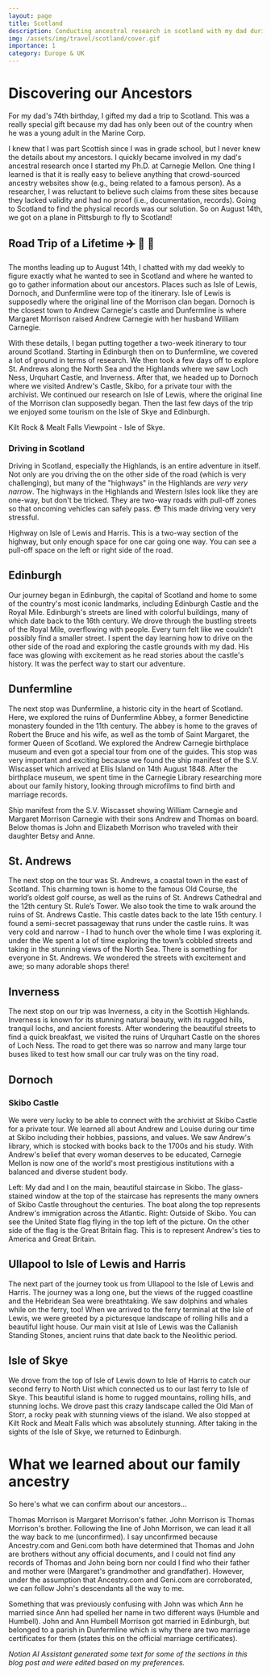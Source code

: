 ```yaml
---
layout: page
title: Scotland
description: Conducting ancestral research in scotland with my dad during our two week tour of Scotland.
img: /assets/img/travel/scotland/cover.gif
importance: 1
category: Europe & UK
---
```


# Discovering our Ancestors

For my dad's 74th birthday, I gifted my dad a trip to Scotland. This was a really special gift because my dad has only been out of the country when he was a young adult in the Marine Corp. 

I knew that I was part Scottish since I was in grade school, but I never knew the details about my ancestors. I quickly became involved in my dad's ancestral research once I started my Ph.D. at Carnegie Mellon. One thing I learned is that it is really easy to believe anything that crowd-sourced ancestry websites show (e.g., being related to a famous person). As a researcher, I was reluctant to believe such claims from these sites because they lacked validity and had no proof (i.e., documentation, records). Going to Scotland to find the physical records was our solution. So on August 14th, we got on a plane in Pittsburgh to fly to Scotland! 

## Road Trip of a Lifetime :airplane: :blue_car: :ship:

The months leading up to August 14th, I chatted with my dad weekly to figure exactly what he wanted to see in Scotland and where he wanted to go to gather information about our ancestors. Places such as Isle of Lewis, Dornoch, and Dunfermline were top of the itinerary. Isle of Lewis is supposedly where the original line of the Morrison clan began. Dornoch is the closest town to Andrew Carnegie's castle and Dunfermline is where Margaret Morrison raised Andrew Carnegie with her husband William Carnegie. 

With these details, I began putting together a two-week itinerary to tour around Scotland. Starting in Edinburgh then on to Dunfermline, we covered a lot of ground in terms of research. We then took a few days off to explore St. Andrews along the North Sea and the Highlands where we saw Loch Ness, Urquhart Castle, and Inverness. After that, we headed up to Dornoch where we visited Andrew's Castle, Skibo, for a private tour with the archivist. We continued our research on Isle of Lewis, where the original line of the Morrison clan supposedly began. Then the last few days of the trip we enjoyed some tourism on the Isle of Skye and Edinburgh.  

<div class="row">
    <div class="col-sm mt-3 mt-md-0">
        <img class="img-fluid rounded z-depth-1" src="{{ '/assets/img/travel/scotland/cover.gif' | relative_url }}" alt="" title="example image"/>
    </div>
</div>
<div class="caption">
    Kilt Rock & Mealt Falls Viewpoint - Isle of Skye. 
</div>

### Driving in Scotland

Driving in Scotland, especially the Highlands, is an entire adventure in itself. Not only are you driving the on the other side of the road (which is very challenging), but many of the "highways" in the Highlands are *very very narrow*. The highways in the Highlands and Western Isles look like they are one-way, but don't be tricked. They are two-way roads with pull-off zones so that oncoming vehicles can safely pass. :flushed: This made driving very very stressful. 

<div class="row">
    <div class="col-sm mt-3 mt-md-0">
        <img class="img-fluid rounded z-depth-1" src="{{ '/assets/img/travel/scotland/roads.gif' | relative_url }}" alt="" title="example image"/>
    </div>
</div>
<div class="caption">
    Highway on Isle of Lewis and Harris. This is a two-way section of the highway, but only enough space for one car going one way. You can see a pull-off space on the left or right side of the road. 
</div>

## Edinburgh

Our journey began in Edinburgh, the capital of Scotland and home to some of the country's most iconic landmarks, including Edinburgh Castle and the Royal Mile. Edinburgh's streets are lined with colorful buildings, many of which date back to the 16th century. We drove through the bustling streets of the Royal Mile, overflowing with people. Every turn felt like we couldn’t possibly find a smaller street. I spent the day learning how to drive on the other side of the road and exploring the castle grounds with my dad. His face was glowing with excitement as he read stories about the castle's history. It was the perfect way to start our adventure.

## Dunfermline

The next stop was Dunfermline, a historic city in the heart of Scotland. Here, we explored the ruins of Dunfermline Abbey, a former Benedictine monastery founded in the 11th century. The abbey is home to the graves of Robert the Bruce and his wife, as well as the tomb of Saint Margaret, the former Queen of Scotland. We explored the Andrew Carnegie birthplace museum and even got a special tour from one of the guides. This stop was very important and exciting because we found the ship manifest of the S.V. Wiscasset which arrived at Ellis Island on 14th August 1848. After the birthplace museum, we spent time in the Carnegie Library researching more about our family history, looking through microfilms to find birth and marriage records. 

<div class="row">
    <div class="col-sm mt-3 mt-md-0">
        <img class="img-fluid rounded z-depth-1" src="{{ '/assets/img/travel/scotland/shipmanifest.jpg' | relative_url }}" alt="" title="ship manifest"/>
    </div>
</div>
<div class="caption">
    Ship manifest from the S.V. Wiscasset showing William Carnegie and Margaret Morrison Carnegie with their sons Andrew and Thomas on board. Below thomas is John and Elizabeth Morrison who traveled with their daughter Betsy and Anne. 
</div>

## St. Andrews

The next stop on the tour was St. Andrews, a coastal town in the east of Scotland. This charming town is home to the famous Old Course, the world’s oldest golf course, as well as the ruins of St. Andrews Cathedral and the 12th century St. Rule’s Tower. We also took the time to walk around the ruins of St. Andrews Castle. This castle dates back to the late 15th century. I found a semi-secret passageway that runs under the castle ruins. It was very cold and narrow - I had to hunch over the whole time I was exploring it. under the  We spent a lot of time exploring the town’s cobbled streets and taking in the stunning views of the North Sea. There is something for everyone in St. Andrews. We wondered the streets with excitement and awe; so many adorable shops there!

## Inverness

The next stop on our trip was Inverness, a city in the Scottish Highlands. Inverness is known for its stunning natural beauty, with its rugged hills, tranquil lochs, and ancient forests. After wondering the beautiful streets to find a quick breakfast, we visited the ruins of Urquhart Castle on the shores of Loch Ness. The road to get there was so narrow and many large tour buses liked to test how small our car truly was on the tiny road.

## Dornoch

### Skibo Castle

We were very lucky to be able to connect with the archivist at Skibo Castle for a private tour. We learned all about Andrew and Louise during our time at Skibo including their hobbies, passions, and values. We saw Andrew's library, which is stocked with books back to the 1700s and his study. With Andrew's belief that every woman deserves to be educated, Carnegie Mellon is now one of the world's most prestigious institutions with a balanced and diverse student body.

<div class="row">
    <div class="col-sm mt-3 mt-md-0">
        <img class="img-fluid rounded z-depth-1" src="{{ '/assets/img/travel/scotland/skibo.jpeg' | relative_url }}" alt="" title="example image"/>
    </div>
    <div class="col-sm mt-3 mt-md-0">
        <img class="img-fluid rounded z-depth-1" src="{{ '/assets/img/travel/scotland/skibo2.jpeg' | relative_url }}" alt="" title="example image"/>
    </div>
</div>
<div class="caption">
    Left: My dad and I on the main, beautiful staircase in Skibo. The glass-stained window at the top of the staircase has represents the many owners of Skibo Castle throughout the centuries. The boat along the top represents Andrew's immigration across the Atlantic. Right: Outside of Skibo. You can see the United State flag flying in the top left of the picture. On the other side of the flag is the Great Britain flag. This is to represent Andrew's ties to America and Great Britain.
</div>

## Ullapool to Isle of Lewis and Harris

The next part of the journey took us from Ullapool to the Isle of Lewis and Harris. The journey was a long one, but the views of the rugged coastline and the Hebridean Sea were breathtaking. We saw dolphins and whales while on the ferry, too! When we arrived to the ferry terminal at the Isle of Lewis, we were greeted by a picturesque landscape of rolling hills and a beautiful light house. Our main visit at Isle of Lewis was the Callanish Standing Stones, ancient ruins that date back to the Neolithic period. 

## Isle of Skye

We drove from the top of Isle of Lewis down to Isle of Harris to catch our second ferry to North Uist which connected us to our last ferry to Isle of Skye. This beautiful island is home to rugged mountains, rolling hills, and stunning lochs. We drove past this crazy landscape called the Old Man of Storr, a rocky peak with stunning views of the island. We also stopped at Kilt Rock and Mealt Falls which was absolutely stunning. After taking in the sights of the Isle of Skye, we returned to Edinburgh.

# What we learned about our family ancestry

So here's what we can confirm about our ancestors...

Thomas Morrison is Margaret Morrison's father. John Morrison is Thomas Morrison's brother. Following the line of John Morrison, we can lead it all the way back to me (unconfirmed). I say unconfirmed because Ancestry.com and Geni.com both have determined that Thomas and John are brothers without any official documents, and I could not find any records of Thomas and John being born nor could I find who their father and mother were (Margaret's grandmother and grandfather). However, under the assumption that Ancestry.com and Geni.com are corroborated, we can follow John's descendants all the way to me. 

Something that was previously confusing with John was which Ann he married since Ann had spelled her name in two different ways (Humble and Humbell). John and Ann Humbell Morrison got married in Edinburgh, but belonged to a parish in Dunfermline which is why there are two marriage certificates for them (states this on the official marriage certificates). 

*Notion AI Assistant generated some text for some of the sections in this blog post and were edited based on my preferences.*

